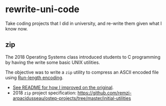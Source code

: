 # rewrite-uni-code
Take coding projects that I did in university, and re-write them given what I know now.

## zip

The 2018 Operating Systems class introduced students to C programming by having the write some basic UNIX utilities.

The objective was to write a `zip` utility to compress an ASCII encoded file using [Run-length encoding](https://en.wikipedia.org/wiki/Run-length_encoding).
- [See README for how I improved on the original](https://github.com/nkumar0727/rewrite-uni-code/tree/main/zip#readme).
- 2018 `zip` project specification: https://github.com/remzi-arpacidusseau/ostep-projects/tree/master/initial-utilities
